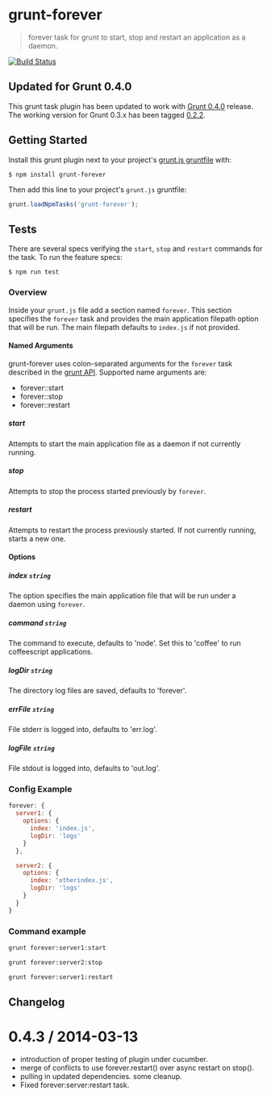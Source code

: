 grunt-forever
=============

> forever task for grunt to start, stop and restart an application as a daemon.

[![Build Status](https://travis-ci.org/bustardcelly/grunt-forever.png?branch=master)](https://travis-ci.org/bustardcelly/grunt-forever)

## Updated for Grunt 0.4.0
This grunt task plugin has been updated to work with [Grunt 0.4.0](https://github.com/gruntjs/grunt/wiki/Getting-started) release. The working version for Grunt 0.3.x has been tagged [0.2.2](https://github.com/bustardcelly/grunt-forever/tree/0.2.2).

## Getting Started
Install this grunt plugin next to your project's [grunt.js gruntfile](https://github.com/gruntjs/grunt/blob/master/docs/getting_started.md) with: 

```
$ npm install grunt-forever
```

Then add this line to your project's `grunt.js` gruntfile:

```javascript
grunt.loadNpmTasks('grunt-forever');
```

## Tests
There are several specs verifying the `start`, `stop` and `restart` commands for the task. To run the feature specs:

```
$ npm run test
```

### Overview

Inside your `grunt.js` file add a section named `forever`. This section specifies the `forever` task and provides the main application filepath option that will be run. The main filepath defaults to `index.js` if not provided.

#### Named Arguments
grunt-forever uses colon-separated arguments for the `forever` task described in the [grunt API](https://github.com/gruntjs/grunt/wiki/grunt.task#wiki-grunt-task-registerTask). Supported name arguments are:

* forever:<target>:start
* forever:<target>:stop
* forever:<target>:restart

##### start

Attempts to start the main application file as a daemon if not currently running.

##### stop

Attempts to stop the process started previously by `forever`.

##### restart

Attempts to restart the process previously started. If not currently running, starts a new one.

#### Options

##### index ```string```

The option specifies the main application file that will be run under a daemon using `forever`.

##### command ```string```

The command to execute, defaults to 'node'. Set this to 'coffee' to run
coffeescript applications.

##### logDir ```string```

The directory log files are saved, defaults to 'forever'.

##### errFile ```string```

File stderr is logged into, defaults to 'err.log'.

##### logFile ```string```

File stdout is logged into, defaults to 'out.log'.

### Config Example
```javascript
forever: {
  server1: {
    options: {
      index: 'index.js',
      logDir: 'logs'
    }
  },

  server2: {
    options: {
      index: 'otherindex.js',
      logDir: 'logs'
    }
  }
}
```

### Command example
```bash
grunt forever:server1:start
```

```bash
grunt forever:server2:stop
```

```bash
grunt forever:server1:restart
```

## Changelog
0.4.3 / 2014-03-13
==========
  * introduction of proper testing of plugin under cucumber.
  * merge of conflicts to use forever.restart() over async restart on stop().
  * pulling in updated dependencies. some cleanup.
  * Fixed forever:server:restart task.
